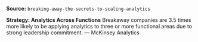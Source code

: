 **Source:** `breaking-away-the-secrets-to-scaling-analytics`

**Strategy: Analytics Across Functions**
Breakaway companies are 3.5 times more likely to be applying analytics to three or more functional areas due to strong leadership commitment. — McKinsey Analytics
